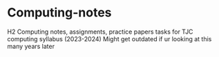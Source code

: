 # Computing-notes

H2 Computing notes, assignments, practice papers tasks for TJC computing syllabus (2023-2024)
Might get outdated if ur looking at this many years later
